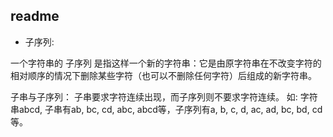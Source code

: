 ## readme

* 子序列: 

一个字符串的 子序列 是指这样一个新的字符串：它是由原字符串在不改变字符的相对顺序的情况下删除某些字符（也可以不删除任何字符）后组成的新字符串。

子串与子序列： 子串要求字符连续出现，而子序列则不要求字符连续。
如: 字符串abcd, 子串有ab, bc, cd, abc, abcd等，子序列有a, b, c, d, ac, ad, bc, bd, cd等。
